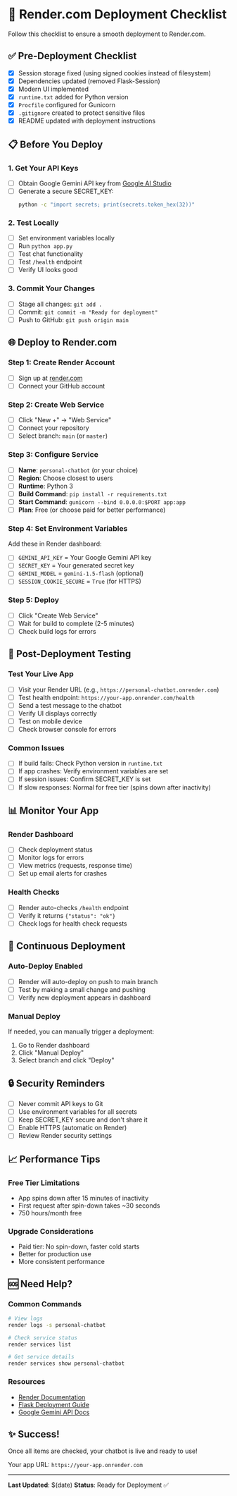 # 🚀 Render.com Deployment Checklist

Follow this checklist to ensure a smooth deployment to Render.com.

## ✅ Pre-Deployment Checklist

- [x] Session storage fixed (using signed cookies instead of filesystem)
- [x] Dependencies updated (removed Flask-Session)
- [x] Modern UI implemented
- [x] `runtime.txt` added for Python version
- [x] `Procfile` configured for Gunicorn
- [x] `.gitignore` created to protect sensitive files
- [x] README updated with deployment instructions

## 📋 Before You Deploy

### 1. Get Your API Keys
- [ ] Obtain Google Gemini API key from [Google AI Studio](https://makersuite.google.com/app/apikey)
- [ ] Generate a secure SECRET_KEY:
  ```bash
  python -c "import secrets; print(secrets.token_hex(32))"
  ```

### 2. Test Locally
- [ ] Set environment variables locally
- [ ] Run `python app.py`
- [ ] Test chat functionality
- [ ] Test `/health` endpoint
- [ ] Verify UI looks good

### 3. Commit Your Changes
- [ ] Stage all changes: `git add .`
- [ ] Commit: `git commit -m "Ready for deployment"`
- [ ] Push to GitHub: `git push origin main`

## 🌐 Deploy to Render.com

### Step 1: Create Render Account
- [ ] Sign up at [render.com](https://render.com)
- [ ] Connect your GitHub account

### Step 2: Create Web Service
- [ ] Click "New +" → "Web Service"
- [ ] Connect your repository
- [ ] Select branch: `main` (or `master`)

### Step 3: Configure Service
- [ ] **Name**: `personal-chatbot` (or your choice)
- [ ] **Region**: Choose closest to users
- [ ] **Runtime**: Python 3
- [ ] **Build Command**: `pip install -r requirements.txt`
- [ ] **Start Command**: `gunicorn --bind 0.0.0.0:$PORT app:app`
- [ ] **Plan**: Free (or choose paid for better performance)

### Step 4: Set Environment Variables
Add these in Render dashboard:

- [ ] `GEMINI_API_KEY` = Your Google Gemini API key
- [ ] `SECRET_KEY` = Your generated secret key
- [ ] `GEMINI_MODEL` = `gemini-1.5-flash` (optional)
- [ ] `SESSION_COOKIE_SECURE` = `True` (for HTTPS)

### Step 5: Deploy
- [ ] Click "Create Web Service"
- [ ] Wait for build to complete (2-5 minutes)
- [ ] Check build logs for errors

## 🧪 Post-Deployment Testing

### Test Your Live App
- [ ] Visit your Render URL (e.g., `https://personal-chatbot.onrender.com`)
- [ ] Test health endpoint: `https://your-app.onrender.com/health`
- [ ] Send a test message to the chatbot
- [ ] Verify UI displays correctly
- [ ] Test on mobile device
- [ ] Check browser console for errors

### Common Issues
- [ ] If build fails: Check Python version in `runtime.txt`
- [ ] If app crashes: Verify environment variables are set
- [ ] If session issues: Confirm SECRET_KEY is set
- [ ] If slow responses: Normal for free tier (spins down after inactivity)

## 📊 Monitor Your App

### Render Dashboard
- [ ] Check deployment status
- [ ] Monitor logs for errors
- [ ] View metrics (requests, response time)
- [ ] Set up email alerts for crashes

### Health Checks
- [ ] Render auto-checks `/health` endpoint
- [ ] Verify it returns `{"status": "ok"}`
- [ ] Check logs for health check requests

## 🔄 Continuous Deployment

### Auto-Deploy Enabled
- [ ] Render will auto-deploy on push to main branch
- [ ] Test by making a small change and pushing
- [ ] Verify new deployment appears in dashboard

### Manual Deploy
If needed, you can manually trigger a deployment:
1. Go to Render dashboard
2. Click "Manual Deploy"
3. Select branch and click "Deploy"

## 🔒 Security Reminders

- [ ] Never commit API keys to Git
- [ ] Use environment variables for all secrets
- [ ] Keep SECRET_KEY secure and don't share it
- [ ] Enable HTTPS (automatic on Render)
- [ ] Review Render security settings

## 📈 Performance Tips

### Free Tier Limitations
- App spins down after 15 minutes of inactivity
- First request after spin-down takes ~30 seconds
- 750 hours/month free

### Upgrade Considerations
- Paid tier: No spin-down, faster cold starts
- Better for production use
- More consistent performance

## 🆘 Need Help?

### Common Commands
```bash
# View logs
render logs -s personal-chatbot

# Check service status
render services list

# Get service details
render services show personal-chatbot
```

### Resources
- [Render Documentation](https://render.com/docs)
- [Flask Deployment Guide](https://flask.palletsprojects.com/en/latest/deploying/)
- [Google Gemini API Docs](https://ai.google.dev/docs)

## ✨ Success!

Once all items are checked, your chatbot is live and ready to use!

Your app URL: `https://your-app.onrender.com`

---

**Last Updated**: $(date)
**Status**: Ready for Deployment ✅
